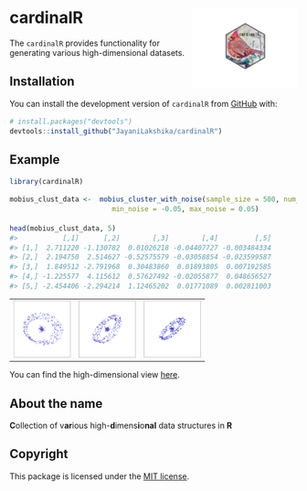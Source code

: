 
<!-- README.md is generated from README.Rmd. Please edit that file -->

# cardinalR <img src="man/figures/logo.png" align="right" height="139" alt="" />

<!-- badges: start -->
<!-- badges: end -->

The `cardinalR` provides functionality for generating various
high-dimensional datasets.

## Installation

You can install the development version of `cardinalR` from
[GitHub](https://github.com/) with:

``` r
# install.packages("devtools")
devtools::install_github("JayaniLakshika/cardinalR")
```

## Example

``` r
library(cardinalR)
```

``` r
mobius_clust_data <-  mobius_cluster_with_noise(sample_size = 500, num_noise_dims = 2, 
                         min_noise = -0.05, max_noise = 0.05)

head(mobius_clust_data, 5)
#>           [,1]      [,2]        [,3]        [,4]         [,5]
#> [1,]  2.711220 -1.130782  0.01026218 -0.04407727 -0.003484334
#> [2,]  2.194750  2.514627 -0.52575579 -0.03058854 -0.023599587
#> [3,]  1.849512 -2.791968  0.30483860  0.01893805  0.007192585
#> [4,] -1.225577  4.115612  0.57627492 -0.02055877  0.048656527
#> [5,] -2.454406 -2.294214  1.12465202  0.01771089  0.002811003
```

<table style="width:100%">
<tr>
<td align="center">
<img src="man/figures/mobius_1.png" height="100" alt="" />
</td>
<td align="center">
<img src="man/figures/mobius_2.png" height="100" alt="" />
</td>
<td align="center">
<img src="man/figures/mobius_3.png" height="100" alt="" />
</td>
</tr>
</table>

You can find the high-dimensional view
[here](https://youtu.be/731aZxDifCs).

## About the name

**C**ollection of v**ar**ious high-**d**imens**i**o**nal** data
structures in **R**

## Copyright

This package is licensed under the [MIT
license](https://github.com/JayaniLakshika/cardinalR/tree/main?tab=MIT-2-ov-file).
